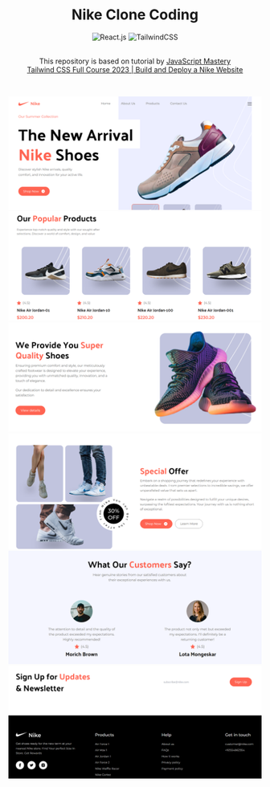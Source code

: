 <div align="center">
  <h1 align="center">Nike Clone Coding</h3>
  <div>
    <img src="https://img.shields.io/badge/React-20232A?style=for-the-badge&logo=react&logoColor=61DAFB" alt="React.js" />
    <img src="https://img.shields.io/badge/Tailwind_CSS-38B2AC?style=for-the-badge&logo=tailwind-css&logoColor=white" alt="TailwindCSS" />
  </div>
  <br />

  <p>
    This repository is based on tutorial by 
    <a href="https://www.youtube.com/@javascriptmastery" target="_blank">JavaScript Mastery</a> <br />
    <a href="https://www.youtube.com/watch?v=tS7upsfuxmo" target="_blank">Tailwind CSS Full Course 2023 | Build and Deploy a Nike Website</a>
  </p>

  <br />
</div>

![home-image](https://github.com/miinhho/nike-clonecoding/blob/main/image/home.png?raw=true)
![shoe-list-image](https://github.com/miinhho/nike-clonecoding/blob/main/image/shoe-list.png?raw=true)
![quality-shoes-image](https://github.com/miinhho/nike-clonecoding/blob/main/image/quality-shoes.png?raw=true)
![special-offer-image](https://github.com/miinhho/nike-clonecoding/blob/main/image/special-offer.png?raw=true)
![reviews-image](https://github.com/miinhho/nike-clonecoding/blob/main/image/reviews.png?raw=true)
![footers-image](https://github.com/miinhho/nike-clonecoding/blob/main/image/footers.png?raw=true)
